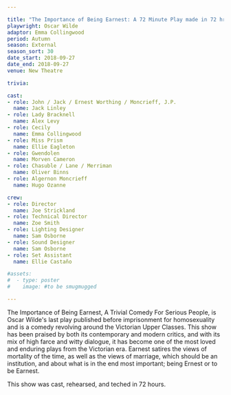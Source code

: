 ```yaml
---

title: "The Importance of Being Earnest: A 72 Minute Play made in 72 hrs"
playwright: Oscar Wilde
adaptor: Emma Collingwood
period: Autumn
season: External
season_sort: 30
date_start: 2018-09-27
date_end: 2018-09-27
venue: New Theatre

trivia: 

cast:
- role: John / Jack / Ernest Worthing / Moncrieff, J.P.
  name: Jack Linley
- role: Lady Bracknell
  name: Alex Levy
- role: Cecily
  name: Emma Collingwood
- role: Miss Prism
  name: Ellie Eagleton
- role: Gwendolen
  name: Morven Cameron
- role: Chasuble / Lane / Merriman
  name: Oliver Binns
- role: Algernon Moncrieff
  name: Hugo Ozanne

crew:
- role: Director
  name: Joe Strickland
- role: Technical Director
  name: Zoe Smith
- role: Lighting Designer
  name: Sam Osborne
- role: Sound Designer
  name: Sam Osborne
- role: Set Assistant
  name: Ellie Castaño

#assets:
#  - type: poster
#    image: #to be smugmugged

---
```


The Importance of Being Earnest, A Trivial Comedy For Serious People, is Oscar Wilde's last play published before imprisonment for homosexuality and is a comedy revolving around the Victorian Upper Classes. This show has been praised by both its contemporary and modern critics, and with its mix of high farce and witty dialogue, it has become one of the most loved and enduring plays from the Victorian era. Earnest satires the views of mortality of the time, as well as the views of marriage, which should be an institution, and about what is in the end most important; being Ernest or to be Earnest.

This show was cast, rehearsed, and teched in 72 hours.
